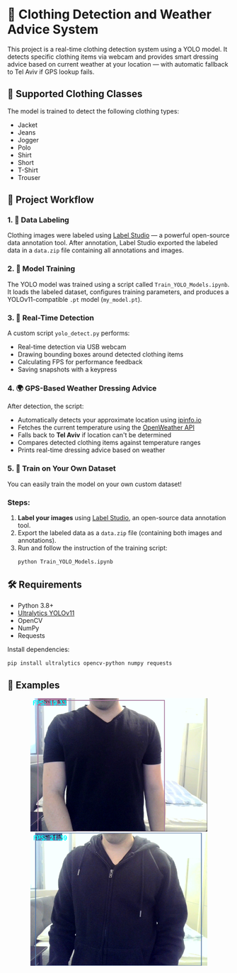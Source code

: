 # 🧥 Clothing Detection and Weather Advice System

This project is a real-time clothing detection system using a YOLO model. It detects specific clothing items via webcam and provides smart dressing advice based on current weather at your location — with automatic fallback to Tel Aviv if GPS lookup fails.

## 👕 Supported Clothing Classes
The model is trained to detect the following clothing types:
- Jacket
- Jeans
- Jogger
- Polo
- Shirt
- Short
- T-Shirt
- Trouser


## 📌 Project Workflow

### 1. 🔖 Data Labeling
Clothing images were labeled using [Label Studio](https://labelstud.io/) — a powerful open-source data annotation tool. After annotation, Label Studio exported the labeled data in a `data.zip` file containing all annotations and images.

### 2. 🧠 Model Training
The YOLO model was trained using a script called `Train_YOLO_Models.ipynb`. It loads the labeled dataset, configures training parameters, and produces a YOLOv11-compatible `.pt` model (`my_model.pt`).

### 3. 🎥 Real-Time Detection
A custom script `yolo_detect.py` performs:
- Real-time detection via USB webcam
- Drawing bounding boxes around detected clothing items
- Calculating FPS for performance feedback
- Saving snapshots with a keypress

### 4. 🌍 GPS-Based Weather Dressing Advice
After detection, the script:
- Automatically detects your approximate location using [ipinfo.io](https://ipinfo.io/)
- Fetches the current temperature using the [OpenWeather API](https://openweathermap.org/)
- Falls back to **Tel Aviv** if location can't be determined
- Compares detected clothing items against temperature ranges
- Prints real-time dressing advice based on weather

### 5. 🧠 Train on Your Own Dataset

You can easily train the model on your own custom dataset!

### Steps:
1. **Label your images** using [Label Studio](https://labelstud.io/), an open-source data annotation tool.
2. Export the labeled data as a `data.zip` file (containing both images and annotations).
3. Run and follow the instruction of the training script:
   ```bash
   python Train_YOLO_Models.ipynb
## 🛠️ Requirements

- Python 3.8+
- [Ultralytics YOLOv11](https://docs.ultralytics.com/)
- OpenCV
- NumPy
- Requests

Install dependencies:

```bash
pip install ultralytics opencv-python numpy requests
```
## 📸 Examples

<p align="center">
  <img src="Examples/T-Shirt-Detection.png" alt="Clothing Detection Example 1" width="400"/>
  <img src="Examples/JacketDetection.png" alt="Clothing Detection Example 2" width="400"/>
</p>